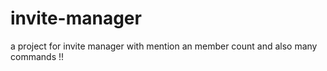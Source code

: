 # invite-manager
a project for invite manager with mention an member count and also many commands !!
